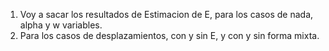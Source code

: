 1. Voy a sacar los resultados de Estimacion de E, para los casos de nada, alpha y w variables. 
2. Para los casos de desplazamientos, con y sin E, y con y sin forma mixta. 